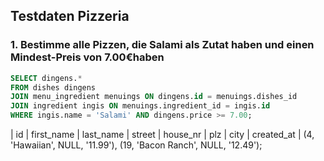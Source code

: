 ## Testdaten Pizzeria
### 1. Bestimme alle Pizzen, die Salami als Zutat haben und einen Mindest-Preis von 7.00€haben 

```sql
SELECT dingens.*
FROM dishes dingens
JOIN menu_ingredient menuings ON dingens.id = menuings.dishes_id
JOIN ingredient ingis ON menuings.ingredient_id = ingis.id
WHERE ingis.name = 'Salami' AND dingens.price >= 7.00;

```

| id | first\_name | last\_name | street | house\_nr | plz | city | created\_at |
(4, 'Hawaiian', NULL, '11.99'),
(19, 'Bacon Ranch', NULL, '12.49');
